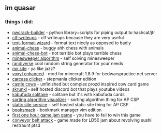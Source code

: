 ## im quasar
### things i did:
- [pwcrack-builder](https://github.com/quasar098/pwcrack-builder) - python library+scripts for piping output to hashcat/jtr
- [ctf-writeups](https://github.com/quasar098/ctf-writeups) - ctf writeups because they are very useful
- [text-format-wizard](https://github.com/quasar098/text-format-wizard) - format text nicely as opposed to badly
- [animal-chess](https://github.com/quasar098/animal-chess) - buggy ahh chess with animals
- [animal-chess-bot](https://github.com/quasar098/animal-chess-bot) - not terrible bot plays terrible chess
- [minesweeper algorithm](https://github.com/quasar098/self-solving-minesweeper) - self solving minesweeper
- [randiverse](https://github.com/quasar098/randiverse) cool random string generator for your needs
- [my site](https://quasar.name) - ya like jazz?
- [voxyl enhanced](https://github.com/quasar098/voxyl-enhanced) - mod for minecraft 1.8.9 for bedwarspractice.net server
- [carcass clicker](https://quasar098.github.io/carcass-clicker) - stepmania clicker edition
- [castle cows](https://github.com/quasar098/castle-cows) - unfinished but complex prozd inspired cow card game
- [skrunkl](https://github.com/quasar098/skrunkl) - self hosted discord bot that plays youtube videos
- [kabufuda solitaire](https://github.com/quasar098/kabufuda-solitaire/) - solitaire but it's with kabufuda cards
- [sorting algorithm visualizer](https://quasar098.github.io/sort-alg-ap-csp) - sorting algorithm thing for AP CSP
- [static site service](https://github.com/quasar098/static-site-service) - self hosted static site thing for AP CSP
- [booksmack](https://github.com/quasar098/booksmack) - bookmark manager vim edition
- [first one hour game jam game](https://github.com/quasar098/1hgj-fail-to-win) - you have to fail to win this game
- [conveyor belt attack](https://github.com/quasar098/conveyor-belt-attack) - game made for LD50 jam about revolving sushi restraunt ptsd
